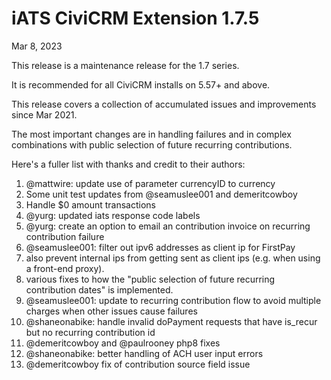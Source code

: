 # iATS CiviCRM Extension 1.7.5

Mar 8, 2023

This release is a maintenance release for the 1.7 series.

It is recommended for all CiviCRM installs on 5.57+ and above. 

This release covers a collection of accumulated issues and improvements since Mar 2021.

The most important changes are in handling failures and in complex combinations with public selection of future recurring contributions.

Here's a fuller list with thanks and credit to their authors:

1. @mattwire: update use of parameter currencyID to currency
2. Some unit test updates from @seamuslee001 and demeritcowboy
3. Handle $0 amount transactions
4. @yurg: updated iats response code labels
5. @yurg: create an option to email an contribution invoice on recurring contribution failure
6. @seamuslee001: filter out ipv6 addresses as client ip for FirstPay
7. also prevent internal ips from getting sent as client ips (e.g. when using a front-end proxy).
8. various fixes to how the "public selection of future recurring contribution dates" is implemented.
9. @seamuslee001: update to recurring contribution flow to avoid multiple charges when other issues cause failures
10. @shaneonabike: handle invalid doPayment requests that have is_recur but no recurring contribution id
11. @demeritcowboy and @paulrooney php8 fixes
12. @shaneonabike: better handling of ACH user input errors
13. @demeritcowboy fix of contribution source field issue

